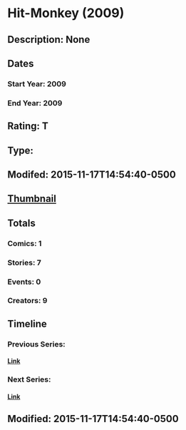 # Hit-Monkey (2009)
## Description: None
## Dates
### Start Year: 2009
### End Year: 2009
## Rating: T
## Type: 
## Modifed: 2015-11-17T14:54:40-0500
## [Thumbnail](http://i.annihil.us/u/prod/marvel/i/mg/6/90/4bad224636f97.jpg)
## Totals
### Comics: 1
### Stories: 7
### Events: 0
### Creators: 9
## Timeline
### Previous Series: 
#### [Link]()
### Next Series: 
#### [Link]()
## Modified: 2015-11-17T14:54:40-0500